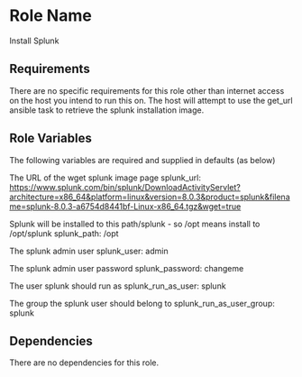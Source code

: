 Role Name
=========

Install Splunk

Requirements
------------

There are no specific requirements for this role other than internet access on the host you intend to run this on. The host will attempt to use the get_url ansible task to retrieve the splunk installation image.

Role Variables
--------------

The following variables are required and supplied in defaults (as below)

The URL of the wget splunk image page
splunk_url: https://www.splunk.com/bin/splunk/DownloadActivityServlet?architecture=x86_64&platform=linux&version=8.0.3&product=splunk&filename=splunk-8.0.3-a6754d8441bf-Linux-x86_64.tgz&wget=true

Splunk will be installed to this path/splunk - so /opt means install to /opt/splunk
splunk_path: /opt

The splunk admin user
splunk_user: admin

The splunk admin user password
splunk_password: changeme

The user splunk should run as
splunk_run_as_user: splunk

The group the splunk user should belong to
splunk_run_as_user_group: splunk


Dependencies
------------

There are no dependencies for this role.
